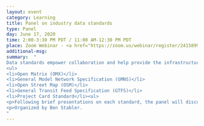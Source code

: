 ```yaml
---
layout: event
category: Learning
title: Panel on industry data standards
type: Panel
day: June 17, 2020
time: 2:00-3:30 PM PDT / 11:00 AM-12:30 PM PDT
place: Zoom Webinar - <a href="https://zoom.us/webinar/register/2415899459915/WN_qZCYQ3qGQbGnK9iYMyWOYg">Registration Open</a>
additional-msg:
summary:  "
Data standards empower collaboration and help provide the infrastructure for building community tools.  The purpose of this discussion is to share and discuss data standards for our industry.  The discussion will introduce standards such as:
<ul>
<li>Open Matrix (OMX)</li>
<li>General Model Network Specification (GMNS)</li>
<li>Open Street Map (OSM)</li>
<li>General Transit Feed Specification (GTFS)</li>
<li>Project Card Standard</li><ul>
<p>Following brief presentations on each standard, the panel will discuss relevant issues with data standards, in cooperation with audience participants.
<p>Organized by Ben Stabler.
"
---
```

